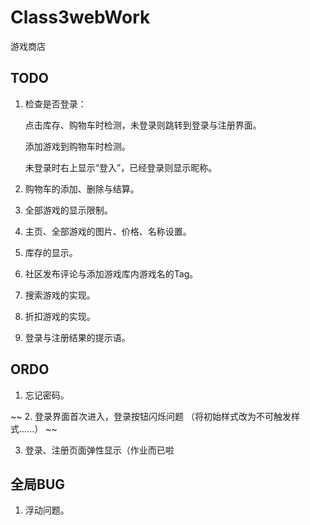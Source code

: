# Class3webWork
游戏商店

## TODO
1. 检查是否登录：

    点击库存、购物车时检测，未登录则跳转到登录与注册界面。

    添加游戏到购物车时检测。

    未登录时右上显示“登入”，已经登录则显示昵称。

2. 购物车的添加、删除与结算。

3. 全部游戏的显示限制。

4. 主页、全部游戏的图片、价格、名称设置。

5. 库存的显示。

6. 社区发布评论与添加游戏库内游戏名的Tag。

7. 搜索游戏的实现。

8. 折扣游戏的实现。

9. 登录与注册结果的提示语。

## ORDO
1. 忘记密码。

~~
2. 登录界面首次进入，登录按钮闪烁问题 
（将初始样式改为不可触发样式......）
~~

3. 登录、注册页面弹性显示（作业而已啦

## 全局BUG
1. 浮动问题。
